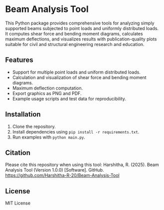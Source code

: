 # Beam Analysis Tool

This Python package provides comprehensive tools for analyzing simply supported beams subjected to point loads and uniformly distributed loads. It computes shear force and bending moment diagrams, calculates maximum deflections, and visualizes results with publication-quality plots suitable for civil and structural engineering research and education.

## Features
- Support for multiple point loads and uniform distributed loads.
- Calculation and visualization of shear force and bending moment diagrams.
- Maximum deflection computation.
- Export graphics as PNG and PDF.
- Example usage scripts and test data for reproducibility.

## Installation
1. Clone the repository.
2. Install dependencies using `pip install -r requirements.txt`.
3. Run examples with `python main.py`.

## Citation
Please cite this repository when using this tool:
Harshitha, R. (2025). Beam Analysis Tool (Version 1.0.0) [Software]. GitHub. https://github.com/Harshitha-R-20/Beam-Analysis-Tool

## License
MIT License
